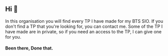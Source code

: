## Hi 👋


In this organisation you will find every TP I have made for my BTS SIO.
If you don't find a TP that you're looking for, you can contact me.
Some of the TP I have made are in private, so if you need an access 
to the TP, I can give one for you.

#### Been there, Done that.
